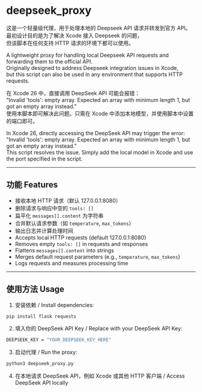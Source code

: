 # deepseek_proxy

这是一个轻量级代理，用于处理本地的 Deepseek API 请求并转发到官方 API。  
最初设计目的是为了解决 Xcode 接入 Deepseek 的问题，  
但该脚本在任何支持 HTTP 请求的环境下都可以使用。  

A lightweight proxy for handling local Deepseek API requests and forwarding them to the official API.   
Originally designed to address Deepseek integration issues in Xcode,  
but this script can also be used in any environment that supports HTTP requests.  

在 Xcode 26 中，直接调用 DeepSeek API 可能会报错：  
"Invalid 'tools': empty array. Expected an array with minimum length 1, but got an empty array instead."  
使用本脚本即可解决此问题。只需在 Xcode 中添加本地模型，并使用脚本中设置的端口即可。  

In Xcode 26, directly accessing the DeepSeek API may trigger the error:  
"Invalid 'tools': empty array. Expected an array with minimum length 1, but got an empty array instead."  
This script resolves the issue. Simply add the local model in Xcode and use the port specified in the script.  

---

## 功能 Features
- 接收本地 HTTP 请求（默认 127.0.0.1:8080）  
- 删除请求与响应中空的 `tools: []`  
- 扁平化 `messages[].content` 为字符串  
- 合并默认请求参数（如 `temperature`, `max_tokens`）  
- 输出日志并计算处理时间
- Accepts local HTTP requests (default 127.0.0.1:8080)  
- Removes empty `tools: []` in requests and responses  
- Flattens `messages[].content` into strings  
- Merges default request parameters (e.g., `temperature`, `max_tokens`)  
- Logs requests and measures processing time  

---

## 使用方法 Usage

1. 安装依赖 / Install dependencies:

```bash
pip install flask requests
```

2. 填入你的 DeepSeek API Key / Replace with your DeepSeek API Key:

```bash
DEEPSEEK_KEY = "YOUR_DEEPSEEK_KEY_HERE"
```

3. 启动代理 / Run the proxy:

```bash
python3 deepseek_proxy.py
```

4. 在本地请求 DeepSeek API，例如 Xcode 或其他 HTTP 客户端 / Access DeepSeek API locally

